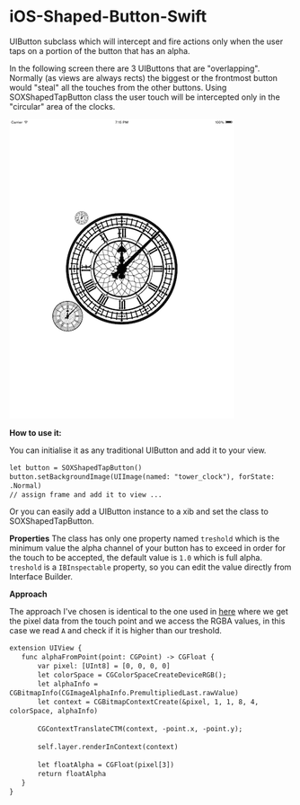 iOS-Shaped-Button-Swift
=======================

UIButton subclass which will intercept and fire actions only when the user taps on a portion of the button that has an alpha. 

In the following screen there are 3 UIButtons that are "overlapping". Normally (as views are always rects) the biggest or the frontmost button would "steal" all the touches from the other buttons. Using SOXShapedTapButton class the user touch will be intercepted only in the "circular" area of the clocks.

![alt tag](https://github.com/spagosx/iOS-Shaped-Button-Swift/blob/master/screen1.png)


**How to use it:**

You can initialise it as any traditional UIButton and add it to your view. 

    let button = SOXShapedTapButton()
    button.setBackgroundImage(UIImage(named: "tower_clock"), forState: .Normal)
    // assign frame and add it to view ...

Or you can easily add a UIButton instance to a xib and set the class to SOXShapedTapButton.

**Properties**
The class has only one property named `treshold` which is the minimum value the alpha channel of your button has to exceed in order for the touch to be accepted, the default value is `1.0` which is full alpha. 
`treshold` is a `IBInspectable` property, so you can edit the value directly from Interface Builder.

**Approach**

The approach I've chosen is identical to the one used in <a href="https://github.com/spagosx/ColorFromPointImageView">here</a> where we get the pixel data from the touch point and we access the RGBA values, in this case we read `A` and check if it is higher than our treshold.

    extension UIView {
       func alphaFromPoint(point: CGPoint) -> CGFloat {
           var pixel: [UInt8] = [0, 0, 0, 0]
           let colorSpace = CGColorSpaceCreateDeviceRGB();
           let alphaInfo = CGBitmapInfo(CGImageAlphaInfo.PremultipliedLast.rawValue)
           let context = CGBitmapContextCreate(&pixel, 1, 1, 8, 4, colorSpace, alphaInfo)
        
           CGContextTranslateCTM(context, -point.x, -point.y);
        
           self.layer.renderInContext(context)
        
           let floatAlpha = CGFloat(pixel[3])
           return floatAlpha
       }
    }

